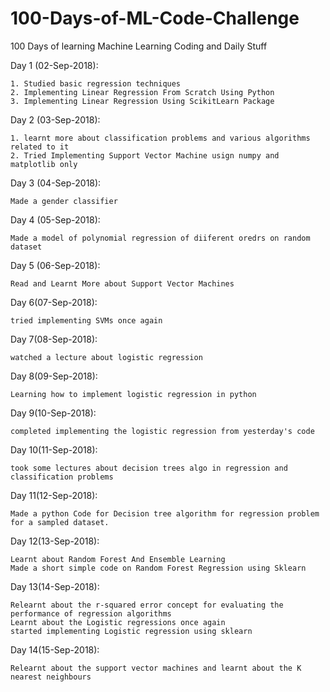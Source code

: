 # 100-Days-of-ML-Code-Challenge
   100 Days of learning Machine Learning Coding and Daily Stuff
 
 
   Day 1 (02-Sep-2018):
 
    1. Studied basic regression techniques
    2. Implementing Linear Regression From Scratch Using Python
    3. Implementing Linear Regression Using ScikitLearn Package
   
   Day 2 (03-Sep-2018):
	
	1. learnt more about classification problems and various algorithms related to it
	2. Tried Implementing Support Vector Machine usign numpy and matplotlib only

   Day 3 (04-Sep-2018):
	
	Made a gender classifier
   
   Day 4 (05-Sep-2018):
   
   	Made a model of polynomial regression of diiferent oredrs on random dataset
	
   Day 5 (06-Sep-2018):
	
	Read and Learnt More about Support Vector Machines

   Day 6(07-Sep-2018):
	
	tried implementing SVMs once again
   
   Day 7(08-Sep-2018):
   	
	watched a lecture about logistic regression

   Day 8(09-Sep-2018):
   
	Learning how to implement logistic regression in python
	
   Day 9(10-Sep-2018):
   	
	completed implementing the logistic regression from yesterday's code

   Day 10(11-Sep-2018):
	
	took some lectures about decision trees algo in regression and classification problems
	
   Day 11(12-Sep-2018):
   
    Made a python Code for Decision tree algorithm for regression problem for a sampled dataset.
    
   Day 12(13-Sep-2018):
	
	Learnt about Random Forest And Ensemble Learning
	Made a short simple code on Random Forest Regression using Sklearn
	
   Day 13(14-Sep-2018):
    
    Relearnt about the r-squared error concept for evaluating the performance of regression algorithms
    Learnt about the Logistic regressions once again
    started implementing Logistic regression using sklearn
    
   Day 14(15-Sep-2018):
   
    Relearnt about the support vector machines and learnt about the K nearest neighbours

